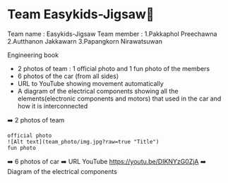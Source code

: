 # Team Easykids-Jigsaw🧩
Team name : Easykids-Jigsaw
Team member : 1.Pakkaphol Preechawna
              2.Autthanon Jakkawarn
              3.Papangkorn Nirawatsuwan
              
Engineering book
- 2 photos of team : 1 official photo and 1 fun photo of the members 
- 6 photos of the car (from all sides)
- URL to YouTube showing movement automatically
- A diagram of the electrical components showing all the elements(electronic components and motors) that used in the car and how it is interconnected

➡️ 2 photos of team 
 
    official photo
    ![Alt text](team_photo/img.jpg?raw=true "Title")
    fun photo
    
➡️ 6 photos of car
➡️ URL YouTube https://youtu.be/DIKNYzG0ZjA
➡️ Diagram of the electrical components
